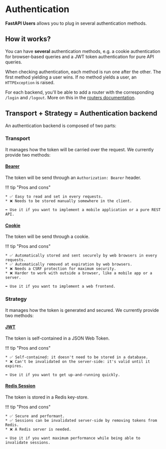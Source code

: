# Authentication

**FastAPI Users** allows you to plug in several authentication methods.

## How it works?

You can have **several** authentication methods, e.g. a cookie authentication for browser-based queries and a JWT token authentication for pure API queries.

When checking authentication, each method is run one after the other. The first method yielding a user wins. If no method yields a user, an `HTTPException` is raised.

For each backend, you'll be able to add a router with the corresponding `/login` and `/logout`. More on this in the [routers documentation](../routers/index.md).

## Transport + Strategy = Authentication backend

An authentication backend is composed of two parts:

### Transport

It manages how the token will be carried over the request. We currently provide two methods:

#### [Bearer](transports/bearer.md)

The token will be send through an `Authorization: Bearer` header.

!!! tip "Pros and cons"

    * ✅ Easy to read and set in every requests.
    * ❌ Needs to be stored manually somewhere in the client.

    ➡️ Use it if you want to implement a mobile application or a pure REST API.

#### [Cookie](transports/cookie.md)

The token will be send through a cookie.

!!! tip "Pros and cons"

    * ✅ Automatically stored and sent securely by web browsers in every requests.
    * ✅ Automatically removed at expiration by web browsers.
    * ❌ Needs a CSRF protection for maximum security.
    * ❌ Harder to work with outside a browser, like a mobile app or a server.

    ➡️ Use it if you want to implement a web frontend.

### Strategy

It manages how the token is generated and secured. We currently provide two methods:

#### [JWT](strategy/jwt.md)

The token is self-contained in a JSON Web Token.

!!! tip "Pros and cons"

    * ✅ Self-contained: it doesn't need to be stored in a database.
    * ❌ Can't be invalidated on the server-side: it's valid until it expires.

    ➡️ Use it if you want to get up-and-running quickly.

#### [Redis Session](strategy/redis-session.md)

The token is stored in a Redis key-store.

!!! tip "Pros and cons"

    * ✅ Secure and performant.
    * ✅ Sessions can be invalidated server-side by removing tokens from Redis.
    * ❌ A Redis server is needed.

    ➡️ Use it if you want maximum performance while being able to invalidate sessions.
